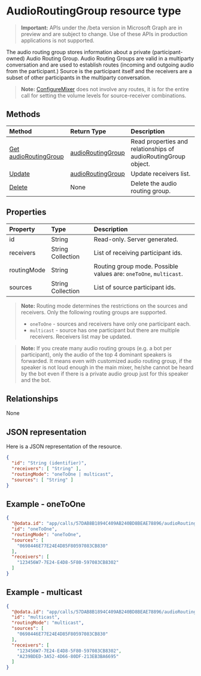 # AudioRoutingGroup resource type

> **Important:** APIs under the /beta version in Microsoft Graph are in preview and are subject to change. Use of these APIs in production applications is not supported.

The audio routing group stores information about a private (participant-owned) Audio Routing Group.  Audio Routing Groups are valid in a multiparty conversation and are used to establish routes (incoming and outgoing audio from the participant.)  Source is the participant itself and the receivers are a subset of other participants in the multiparty conversation. 

> **Note:** [ConfigureMixer](../api/participant_configureMixer.md) does not involve any routes, it is for the entire call for setting the volume levels for source-receiver combinations.

## Methods

| Method                                                  | Return Type                               | Description                                  |
|:--------------------------------------------------------|:------------------------------------------|:---------------------------------------------|
| [Get audioRoutingGroup](../api/audioRoutingGroup_get.md)| [audioRoutingGroup](audioRoutingGroup.md) | Read properties and relationships of audioRoutingGroup object.|
| [Update](../api/audioroutinggroup_update.md)            | [audioRoutingGroup](audioRoutingGroup.md) | Update receivers list.                       |
| [Delete](../api/audioRoutingGroup_delete.md)            | None                                      | Delete the audio routing group.              |

## Properties

| Property      | Type              | Description                                                          |
| :----------   | :---------------- | :--------------------------------------------------------------------|
| id            | String            | Read-only. Server generated.                                         |
| receivers     | String Collection | List of receiving participant ids.                                   |
| routingMode   | String            | Routing group mode.  Possible values are: `oneToOne`, `multicast`.   |
| sources       | String Collection | List of source participant ids.                                      |

> **Note:** Routing mode determines the restrictions on the sources and receivers. Only the following routing groups are supported.
> - `oneToOne` - sources and receivers have only one participant each.
> - `multicast` - source has one participant but there are multiple receivers. Receivers list may be updated.

> **Note:** If you create many audio routing groups (e.g. a bot per participant), only the audio of the top 4 dominant speakers is forwarded. It means even with customized audio routing group, if the speaker is not loud enough in the main mixer, he/she cannot be heard by the bot even if there is a private audio group just for this speaker and the bot.

## Relationships
None

## JSON representation

Here is a JSON representation of the resource.

<!-- {
  "blockType": "resource",
  "optionalProperties": [

  ],
  "@odata.type": "microsoft.graph.audioRoutingGroup"
}-->
```json
{
  "id": "String (identifier)",
  "receivers": [ "String" ],
  "routingMode": "oneToOne | multicast",
  "sources": [ "String" ]
}
```

## Example - oneToOne

<!-- {
  "blockType": "example",
  "@odata.type": "microsoft.graph.audioRoutingGroup"
}-->
```json
{
  "@odata.id": "app/calls/57DAB8B1894C409AB240BD8BEAE78896/audioRoutingGroups/oneToOne",
  "id": "oneToOne",
  "routingMode": "oneToOne",
  "sources": [
    "0698446E77E24E4D85F80597083CB830"
  ],
  "receivers": [
    "123456W7-7E24-E4D8-5F80-597083CB8302"
  ]
}
```

## Example - multicast

<!-- {
  "blockType": "example",
  "@odata.type": "microsoft.graph.audioRoutingGroup"
}-->
```json
{
  "@odata.id": "app/calls/57DAB8B1894C409AB240BD8BEAE78896/audioRoutingGroups/multicast",
  "id": "multicast",
  "routingMode": "multicast",
  "sources": [
    "0698446E77E24E4D85F80597083CB830"
  ],
  "receivers": [
    "123456W7-7E24-E4D8-5F80-597083CB8302",
    "A239BDED-3A52-4D66-80DF-213EB3BA6695"
  ]
}
```

<!-- uuid: 8fcb5dbc-d5aa-4681-8e31-b001d5168d79
2015-10-25 14:57:30 UTC -->
<!-- {
  "type": "#page.annotation",
  "description": "audioRoutingGroup resource",
  "keywords": "",
  "section": "documentation",
  "tocPath": ""
}-->
